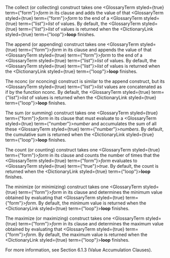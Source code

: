 
 



The collect (or collecting) construct takes one <GlossaryTerm styled={true} term={"form"}><i>form</i></GlossaryTerm> in its clause and adds the value of that <GlossaryTerm styled={true} term={"form"}><i>form</i></GlossaryTerm> to the end of a <GlossaryTerm styled={true} term={"list"}><i>list</i></GlossaryTerm> of values. By default, the <GlossaryTerm styled={true} term={"list"}><i>list</i></GlossaryTerm> of values is returned when the <DictionaryLink styled={true} term={"loop"}><b>loop</b></DictionaryLink> finishes. 



The append (or appending) construct takes one <GlossaryTerm styled={true} term={"form"}><i>form</i></GlossaryTerm> in its clause and appends the value of that <GlossaryTerm styled={true} term={"form"}><i>form</i></GlossaryTerm> to the end of a <GlossaryTerm styled={true} term={"list"}><i>list</i></GlossaryTerm> of values. By default, the <GlossaryTerm styled={true} term={"list"}><i>list</i></GlossaryTerm> of values is returned when the <DictionaryLink styled={true} term={"loop"}><b>loop</b></DictionaryLink> finishes. 



The nconc (or nconcing) construct is similar to the append construct, but its <GlossaryTerm styled={true} term={"list"}><i>list</i></GlossaryTerm> values are concatenated as if by the function nconc. By default, the <GlossaryTerm styled={true} term={"list"}><i>list</i></GlossaryTerm> of values is returned when the <DictionaryLink styled={true} term={"loop"}><b>loop</b></DictionaryLink> finishes. 







 



 



The sum (or summing) construct takes one <GlossaryTerm styled={true} term={"form"}><i>form</i></GlossaryTerm> in its clause that must evaluate to a <GlossaryTerm styled={true} term={"number"}><i>number</i></GlossaryTerm> and accumulates the sum of all these <GlossaryTerm styled={true} term={"number"}><i>numbers</i></GlossaryTerm>. By default, the cumulative sum is returned when the <DictionaryLink styled={true} term={"loop"}><b>loop</b></DictionaryLink> finishes. 



The count (or counting) construct takes one <GlossaryTerm styled={true} term={"form"}><i>form</i></GlossaryTerm> in its clause and counts the number of times that the <GlossaryTerm styled={true} term={"form"}><i>form</i></GlossaryTerm> evaluates to <GlossaryTerm styled={true} term={"true"}><i>true</i></GlossaryTerm>. By default, the count is returned when the <DictionaryLink styled={true} term={"loop"}><b>loop</b></DictionaryLink> finishes. 



The minimize (or minimizing) construct takes one <GlossaryTerm styled={true} term={"form"}><i>form</i></GlossaryTerm> in its clause and determines the minimum value obtained by evaluating that <GlossaryTerm styled={true} term={"form"}><i>form</i></GlossaryTerm>. By default, the minimum value is returned when the <DictionaryLink styled={true} term={"loop"}><b>loop</b></DictionaryLink> finishes. 



The maximize (or maximizing) construct takes one <GlossaryTerm styled={true} term={"form"}><i>form</i></GlossaryTerm> in its clause and determines the maximum value obtained by evaluating that <GlossaryTerm styled={true} term={"form"}><i>form</i></GlossaryTerm>. By default, the maximum value is returned when the <DictionaryLink styled={true} term={"loop"}><b>loop</b></DictionaryLink> finishes. 



For more information, see Section 6.1.3 (Value Accumulation Clauses). 



